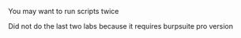 You may want to run scripts twice

Did not do the last two labs because it requires burpsuite pro version
